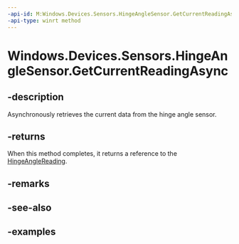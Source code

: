 ```yaml
---
-api-id: M:Windows.Devices.Sensors.HingeAngleSensor.GetCurrentReadingAsync
-api-type: winrt method
---
```


<!-- Method syntax.
public IAsyncOperation<HingeAngleReading> HingeAngleSensor.GetCurrentReadingAsync()
-->

# Windows.Devices.Sensors.HingeAngleSensor.GetCurrentReadingAsync

## -description

Asynchronously retrieves the current data from the hinge angle sensor.

## -returns

When this method completes, it returns a reference to the [HingeAngleReading](hingeanglereading.md).

## -remarks

## -see-also

## -examples
